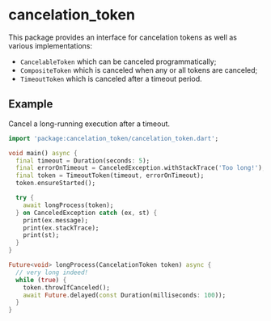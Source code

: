 # cancelation_token

This package provides an interface for cancelation tokens as well as various implementations:

* `CancelableToken` which can be canceled programmatically;
* `CompositeToken`  which is canceled when any or all tokens are canceled;
* `TimeoutToken` which is canceled after a timeout period.

## Example

Cancel a long-running execution after a timeout.

```dart
import 'package:cancelation_token/cancelation_token.dart';

void main() async {
  final timeout = Duration(seconds: 5);
  final errorOnTimeout = CanceledException.withStackTrace('Too long!');
  final token = TimeoutToken(timeout, errorOnTimeout);
  token.ensureStarted();

  try {
    await longProcess(token);
  } on CanceledException catch (ex, st) {
    print(ex.message);
    print(ex.stackTrace);
    print(st);
  }
}

Future<void> longProcess(CancelationToken token) async {
  // very long indeed!
  while (true) {
    token.throwIfCanceled();
    await Future.delayed(const Duration(milliseconds: 100));
  }
}
```

